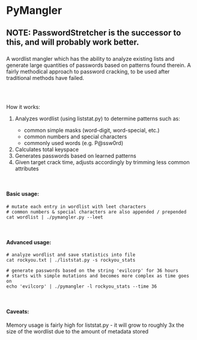 # PyMangler

## NOTE: PasswordStretcher is the successor to this, and will probably work better.

###
A wordlist mangler which has the ability to analyze existing lists and generate large quantities of passwords based on patterns found therein.  A fairly methodical approach to password cracking, to be used after traditional methods have failed.

<br>

##
How it works:

<ol>
	<li>Analyzes wordlist (using liststat.py) to determine patterns such as:</li>
	<ul>
		<li>common simple masks (word-digit, word-special, etc.)</li>
		<li>common numbers and special characters</li>
		<li>commonly used words (e.g. P@ssw0rd)</li>
	</ul>
	<li>Calculates total keyspace</li>
	<li>Generates passwords based on learned patterns</li>
	<li>Given target crack time, adjusts accordingly by trimming less common attributes</li>
</ol>


<br>

#### Basic usage:
~~~~
# mutate each entry in wordlist with leet characters
# common numbers & special characters are also appended / prepended
cat wordlist | ./pymangler.py --leet
~~~~

<br>

#### Advanced usage:
~~~~
# analyze wordlist and save statistics into file
cat rockyou.txt | ./liststat.py -s rockyou_stats

# generate passwords based on the string 'evilcorp' for 36 hours
# starts with simple mutations and becomes more complex as time goes on
echo 'evilcorp' | ./pymangler -l rockyou_stats --time 36
~~~~

<br>

#### Caveats:
Memory usage is fairly high for liststat.py - it will grow to roughly 3x the size of the wordlist due to the amount of metadata stored